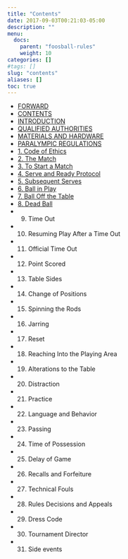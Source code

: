 ```yaml
---
title: "Contents"
date: 2017-09-03T00:21:03-05:00
description: ""
menu:
  docs:
    parent: "foosball-rules"
    weight: 10
categories: []
#tags: []
slug: "contents"
aliases: []
toc: true
---
```


- [FORWARD](/foosball-rules/forward)
- [CONTENTS](/foosball-rules/contents)
- [INTRODUCTION](/foosball-rules/introduction)
- [QUALIFIED AUTHORITIES](/foosball-rules/qualified-authorities)
- [MATERIALS AND HARDWARE](/foosball-rules/materials-and-hardware)
- [PARALYMPIC REGULATIONS](/foosball-rules/paralympic-regulations)
- [1. Code of Ethics](/foosball-rules/code-of-ethics)
- [2. The Match](/foosball-rules/the-match)
- [3. To Start a Match](/foosball-rules/to-start-a-match)
- [4. Serve and Ready Protocol](/foosball-rules/serve-and-ready-protocol)
- [5. Subsequent Serves](/foosball-rules/subsequent-serves)
- [6. Ball in Play](/foosball-rules/ball-in-play)
- [7. Ball Off the Table](/foosball-rules/ball-off-the-table)
- [8. Dead Ball](/foosball-rules/dead-ball)
- 9. Time Out
- 10. Resuming Play After a Time Out
- 11. Official Time Out
- 12. Point Scored
- 13. Table Sides
- 14. Change of Positions
- 15. Spinning the Rods
- 16. Jarring
- 17. Reset
- 18. Reaching Into the Playing Area
- 19. Alterations to the Table
- 20. Distraction
- 21. Practice
- 22. Language and Behavior
- 23. Passing
- 24. Time of Possession
- 25. Delay of Game
- 26. Recalls and Forfeiture
- 27. Technical Fouls
- 28. Rules Decisions and Appeals
- 29. Dress Code
- 30. Tournament Director
- 31. Side events